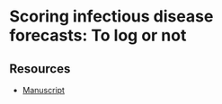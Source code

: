 # Scoring infectious disease forecasts: To log or not

## Resources

- [Manuscript](https://www.overleaf.com/project/61436ea81fed8f4b5e8a8be8)
